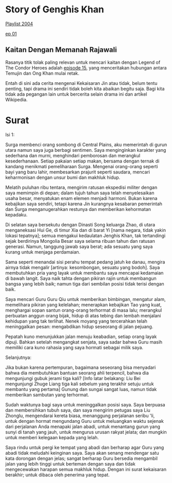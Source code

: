 # Story of Genghis Khan

[Playlist 2004](https://www.youtube.com/playlist?list=PLUa_k6rOywhPqoNDvnqyCS2NOLBLTqgN7)

[ep 01](https://www.youtube.com/watch?v=R_4acbAni6Q&list=PLUa_k6rOywhPqoNDvnqyCS2NOLBLTqgN7)

## Kaitan Dengan Memanah Rajawali

Rasanya titik tolak paling relevan untuk mencari kaitan dengan Legend of The Condor Heroes adalah 
[episode 15](https://www.youtube.com/watch?v=uhkjACYBIGo&list=PLUa_k6rOywhPqoNDvnqyCS2NOLBLTqgN7&index=15), yang
menceritakan hubungan antara Temujin dan Ong Khan mulai retak.

Entah di sini ada cerita mengenai Kekaisaran Jin atau tidak, belum tentu penting, tapi drama ini sendiri tidak boleh
kita abaikan begitu saja. Bagi kita tidak ada pegangan lain untuk bercerita selain drama ini dan artikel Wikipedia.

# Surat

Isi 1:

Surga membenci orang sombong di Central Plains, aku memerintah di gurun utara
namun saya juga berbagi sentimen. Saya menginginkan karakter yang sederhana dan murni, menghindari pemborosan dan merangkul kesederhanaan. Setiap pakaian setiap makan, bersama dengan ternak di kandang menikmati pemeliharaan Surga. Mengenai orang-orang seperti bayi yang baru lahir, membesarkan prajurit seperti saudara, mencari keharmonisan dengan unsur bumi dan makhluk hidup.

Melatih puluhan ribu tentara, mengirim ratusan ekspedisi militer dengan saya memimpin di depan; dalam tujuh tahun saya telah menyelesaikan usaha besar, menyatukan enam elemen menjadi harmoni. Bukan karena kebajikan saya sendiri, tetapi karena Jin
kurangnya kesabaran pemerintah dan Surga menganugerahkan restunya dan memberikan kehormatan kepadaku.

Di selatan saya bersekutu dengan Dinasti Song keluarga Zhao, di utara menganeksasi Hui Ge, di timur Xia dan di barat Yi [nama negara, tidak yakin lokasi tepatnya]; semua mengakui kedaulatan Jenghis Khan, tak tertandingi sejak
berdirinya Mongolia Besar saya selama ribuan tahun dan ratusan generasi. Namun, tanggung jawab saya berat; ada sesuatu yang saya kurang untuk menjaga perdamaian.

Sama seperti menandai sisi perahu tempat pedang jatuh ke danau, mengira airnya tidak mengalir [artinya: kesombongan, sesuatu yang bodoh]. Saya membutuhkan pria yang layak untuk membantu saya mencapai kedamaian di bawah langit. Saya naik tahta dengan pikiran rajin untuk membangun bangsa yang lebih baik; namun tiga dari sembilan posisi tidak terisi dengan baik.

Saya mencari Guru Guru Qiu untuk memberikan bimbingan, mengatur alam, memelihara pikiran yang kelelahan; menerapkan kebajikan Tao yang kuat, menghargai sopan santun orang-orang terhormat di masa lalu; merangkul perbuatan anggun orang bijak, hidup di atas tebing dan lembah menjalani kehidupan yang tak terlihat. Nenek moyang yang tercerahkan telah meninggalkan pesan: mengabdikan hidup seseorang di jalan pejuang.

Pepatah kuno menunjukkan jalan menuju keabadian, setiap orang layak dipuji. Bahkan setelah mengangkat senjata, saya sadar bahwa Guru masih memiliki cara kuno rahasia yang saya hormati sebagai milik saya.


Selanjutnya:

Jika bukan karena pertempuran, bagaimana seseorang bisa menyadari bahwa dia membutuhkan bantuan seorang ahli terpencil, bahwa dia mengunjungi gubuk jerami tiga kali? [Info latar belakang: Liu Bei mengunjungi Zhuge Liang tiga kali sebelum yang terakhir setuju untuk membantu yang pertama] Gunung dan sungai sangat luas, namun tidak memberikan sambutan yang terhormat.

Sudah waktunya bagi saya untuk meninggalkan posisi saya. Saya berpuasa dan membersihkan tubuh saya, dan saya mengirim petugas saya Liu Zhonglu, mengendarai kereta biasa, menanggung perjalanan seribu 'li, untuk dengan hormat mengundang Guru untuk meluangkan waktu sejenak dari perjalanan Anda menapaki jalan abadi, untuk menantang gurun yang sunyi di tanah yang jauh, untuk mengurus urusan rakyat jelata; dan mungkin untuk memberi kelegaan kepada yang lelah.

Saya rindu untuk pergi ke tempat yang abadi dan berharap agar Guru yang abadi tidak meludahi keinginan saya. Saya akan senang mendengar satu kata dorongan dengan jelas; sangat berharap Guru bersedia mengambil jalan yang lebih tinggi untuk berteman dengan saya dan tidak mengecewakan harapan semua makhluk hidup. Dengan ini surat kekaisaran berakhir; untuk dibaca oleh penerima yang tepat.


